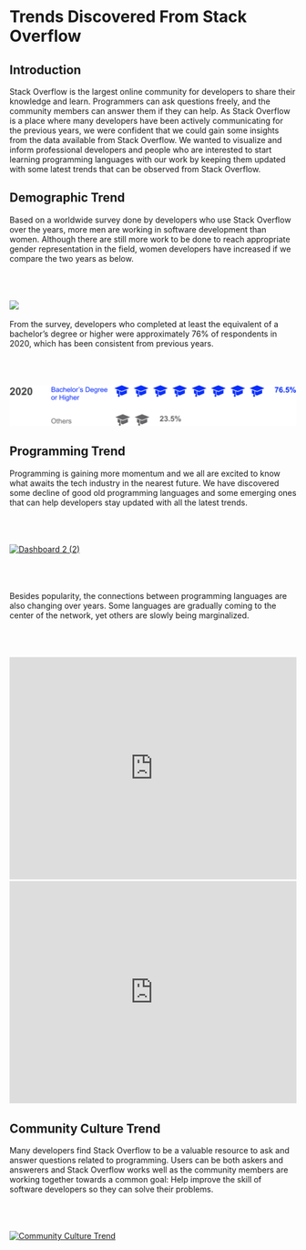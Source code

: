 <html>
<h1> Trends Discovered From Stack Overflow </h1>

<h2> Introduction </h2>

Stack Overflow is the largest online community for developers to share their knowledge and learn. Programmers can ask questions freely, and the community members can answer them if they can help. As Stack Overflow is a place where many developers have been actively communicating for the previous years, we were confident that we could gain some insights from the data available from Stack Overflow.
We wanted to visualize and inform professional developers and people who are interested to start learning programming languages with our work by keeping them updated with some latest trends that can be observed from Stack Overflow.

<h2> Demographic Trend </h2>

Based on a worldwide survey done by developers who use Stack Overflow over the years, more men are working in software development than women. Although there are still more work to be done to reach appropriate gender representation in the field, women developers have increased if we compare the two years as below.

<br>
<br>
<br>
<img src="demographic_trend_1.png">

From the survey, developers who completed at least the equivalent of a bachelor’s degree or higher were approximately 76% of respondents in 2020, which has been consistent from previous years.

<br>
<br>
<br>

<img src="demographic_trend_2.png">

<h2> Programming Trend </h2>

Programming is gaining more momentum and we all are excited to know what awaits the tech industry in the nearest future. We have discovered some decline of good old programming languages and some emerging ones that can help developers stay updated with all the latest trends. 

<br>
<br>
<br>

<div class='tableauPlaceholder' id='viz1620973040768' style='position: relative'><noscript><a href='#'><img alt='Dashboard 2 (2) ' src='https:&#47;&#47;public.tableau.com&#47;static&#47;images&#47;33&#47;33NDFTS4M&#47;1_rss.png' style='border: none' /></a></noscript><object class='tableauViz'  style='display:none;'><param name='host_url' value='https%3A%2F%2Fpublic.tableau.com%2F' /> <param name='embed_code_version' value='3' /> <param name='path' value='shared&#47;33NDFTS4M' /> <param name='toolbar' value='yes' /><param name='static_image' value='https:&#47;&#47;public.tableau.com&#47;static&#47;images&#47;33&#47;33NDFTS4M&#47;1.png' /> <param name='animate_transition' value='yes' /><param name='display_static_image' value='yes' /><param name='display_spinner' value='yes' /><param name='display_overlay' value='yes' /><param name='display_count' value='yes' /><param name='language' value='en' /><param name='filter' value='publish=yes' /></object></div>                <script type='text/javascript'>                    var divElement = document.getElementById('viz1620973040768');                    var vizElement = divElement.getElementsByTagName('object')[0];                    if ( divElement.offsetWidth > 800 ) { vizElement.style.width='1000px';vizElement.style.height='827px';} else if ( divElement.offsetWidth > 500 ) { vizElement.style.width='1000px';vizElement.style.height='827px';} else { vizElement.style.width='100%';vizElement.style.height='727px';}                     var scriptElement = document.createElement('script');                    scriptElement.src = 'https://public.tableau.com/javascripts/api/viz_v1.js';                    vizElement.parentNode.insertBefore(scriptElement, vizElement);                </script>

<br>
<br>
<br>

Besides popularity, the connections between programming languages are also changing over years. Some languages are gradually coming to the center of the network, yet others are slowly being marginalized.

<br>
<br>
<br>

<iframe width="100%" height="390" frameborder="0"
  src="https://observablehq.com/embed/@info247-spring21/2014-connections-between-tags?cells=chart"></iframe>
  
<iframe width="100%" height="390" frameborder="0"
  src="https://observablehq.com/embed/@info247-spring21/2019-connections-between-tags?cells=chart"></iframe>


<h2> Community Culture Trend </h2>

Many developers find Stack Overflow to be a valuable resource to ask and answer questions related to programming. Users can be both askers and answerers and Stack Overflow works well as the community members are working together towards a common goal: Help improve the skill of software developers so they can solve their problems.

<br>
<br>
<br>

<div class='tableauPlaceholder' id='viz1620969807879' style='position: relative'><noscript><a href='#'><img alt='Community Culture Trend ' src='https:&#47;&#47;public.tableau.com&#47;static&#47;images&#47;co&#47;community_culture&#47;CommunityCultureTrend&#47;1_rss.png' style='border: none' /></a></noscript><object class='tableauViz'  style='display:none;'><param name='host_url' value='https%3A%2F%2Fpublic.tableau.com%2F' /> <param name='embed_code_version' value='3' /> <param name='site_root' value='' /><param name='name' value='community_culture&#47;CommunityCultureTrend' /><param name='tabs' value='no' /><param name='toolbar' value='yes' /><param name='static_image' value='https:&#47;&#47;public.tableau.com&#47;static&#47;images&#47;co&#47;community_culture&#47;CommunityCultureTrend&#47;1.png' /> <param name='animate_transition' value='yes' /><param name='display_static_image' value='yes' /><param name='display_spinner' value='yes' /><param name='display_overlay' value='yes' /><param name='display_count' value='yes' /><param name='language' value='en' /></object></div>                <script type='text/javascript'>                    var divElement = document.getElementById('viz1620969807879');                    var vizElement = divElement.getElementsByTagName('object')[0];                    if ( divElement.offsetWidth > 800 ) { vizElement.style.width='1000px';vizElement.style.height='827px';} else if ( divElement.offsetWidth > 500 ) { vizElement.style.width='1000px';vizElement.style.height='827px';} else { vizElement.style.width='100%';vizElement.style.height='1027px';}                     var scriptElement = document.createElement('script');                    scriptElement.src = 'https://public.tableau.com/javascripts/api/viz_v1.js';                    vizElement.parentNode.insertBefore(scriptElement, vizElement);                </script>

</html>

